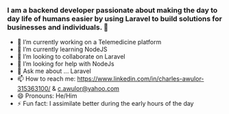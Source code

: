 ### I am a backend developer passionate about making the day to day life of humans easier by using Laravel to build solutions for businesses and individuals. 👋

- 🔭 I’m currently working on a Telemedicine platform
- 🌱 I’m currently learning NodeJS
- 👯 I’m looking to collaborate on Laravel
- 🤔 I’m looking for help with NodeJs
- 💬 Ask me about ... Laravel
- 📫 How to reach me: https://www.linkedin.com/in/charles-awulor-315363100/ & c.awulor@yahoo.com
- 😄 Pronouns: He/Him
- ⚡ Fun fact: I assimilate better during the early hours of the day

